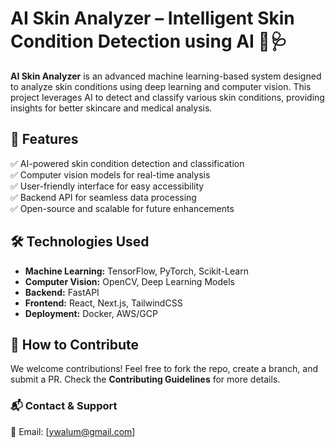 # **AI Skin Analyzer – Intelligent Skin Condition Detection using AI** 🤖🩺  

**AI Skin Analyzer** is an advanced machine learning-based system designed to analyze skin conditions using deep learning and computer vision. This project leverages AI to detect and classify various skin conditions, providing insights for better skincare and medical analysis.  

## **🚀 Features**  
✅ AI-powered skin condition detection and classification  
✅ Computer vision models for real-time analysis  
✅ User-friendly interface for easy accessibility  
✅ Backend API for seamless data processing  
✅ Open-source and scalable for future enhancements  

## **🛠️ Technologies Used**  
- **Machine Learning:** TensorFlow, PyTorch, Scikit-Learn  
- **Computer Vision:** OpenCV, Deep Learning Models  
- **Backend:** FastAPI  
- **Frontend:** React, Next.js, TailwindCSS  
- **Deployment:** Docker, AWS/GCP  

## **📌 How to Contribute**  
We welcome contributions! Feel free to fork the repo, create a branch, and submit a PR. Check the **Contributing Guidelines** for more details.  

### **📬 Contact & Support**  
📧 Email: [ywalum@gmail.com]   
